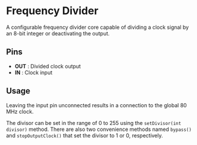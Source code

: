 # Frequency Divider
A configurable frequency divider core capable of dividing a clock signal by an 8-bit integer or deactivating the output. 

## Pins

* **OUT** : Divided clock output
* **IN** : Clock input

## Usage
Leaving the input pin unconnected results in a connection to the global 80 MHz clock.

The divisor can be set in the range of 0 to 255 using the `setDivisor(int divisor)` method. There are also two convenience methods named `bypass()` and `stopOutputClock()` that set the divisor to 1 or 0, respectively.
